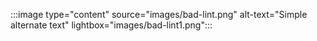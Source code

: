 :::image type="content" source="images/bad-lint.png" alt-text="Simple alternate text" lightbox="images/bad-lint1.png":::
